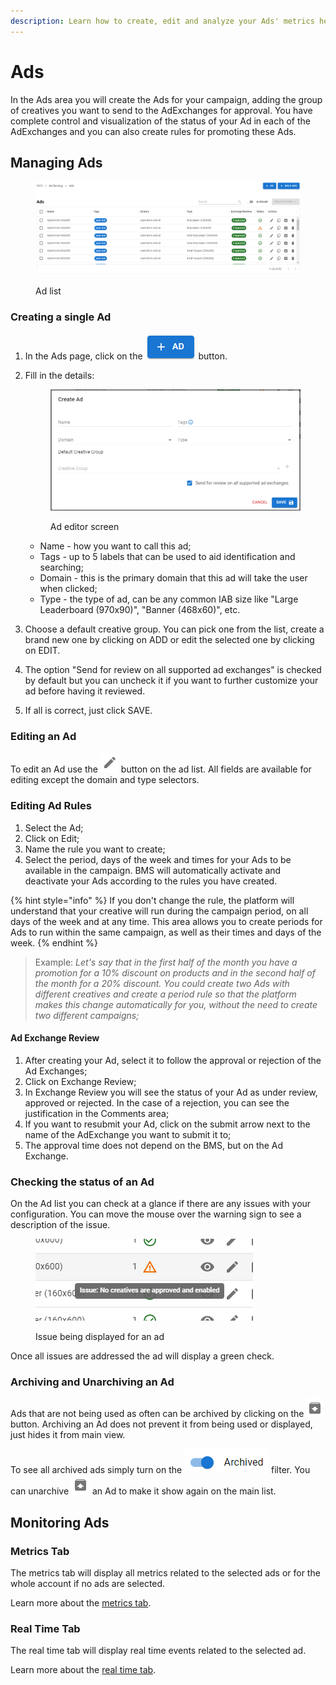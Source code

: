 ```yaml
---
description: Learn how to create, edit and analyze your Ads' metrics here.
---
```


# Ads

In the Ads area you will create the Ads for your campaign, adding the group of creatives you want to send to the AdExchanges for approval. You have complete control and visualization of the status of your Ad in each of the AdExchanges and you can also create rules for promoting these Ads.

## Managing Ads

<figure><img src="../../../.gitbook/assets/image (21).png" alt=""><figcaption><p>Ad list</p></figcaption></figure>

### Creating a single Ad

1. In the Ads page, click on the <img src="../../../.gitbook/assets/image (1) (1).png" alt="Create" data-size="line"> button.
2.  Fill in the details:

    <figure><img src="../../../.gitbook/assets/image (2) (1).png" alt=""><figcaption><p>Ad editor screen</p></figcaption></figure>

    * Name - how you want to call this ad;
    * Tags - up to 5 labels that can be used to aid identification and searching;
    * Domain - this is the primary domain that this ad will take the user when clicked;
    * Type - the type of ad, can be any common IAB size like "Large Leaderboard (970x90)", "Banner (468x60)", etc.
3. Choose a default creative group. You can pick one from the list, create a brand new one by clicking on ADD or edit the selected one by clicking on EDIT.
4. The option "Send for review on all supported ad exchanges" is checked by default but you can uncheck it if you want to further customize your ad before having it reviewed.
5. If all is correct, just click SAVE.

### Editing an Ad

To edit an Ad use the <img src="../../../.gitbook/assets/edit.png" alt="Edit" data-size="line"> button on the ad list. All fields are available for editing except the domain and type selectors.

### Editing Ad Rules

1. Select the Ad;
2. Click on Edit;
3. Name the rule you want to create;
4. Select the period, days of the week and times for your Ads to be available in the campaign. BMS will automatically activate and deactivate your Ads according to the rules you have created.

{% hint style="info" %}
If you don't change the rule, the platform will understand that your creative will run during the campaign period, on all days of the week and at any time. This area allows you to create periods for Ads to run within the same campaign, as well as their times and days of the week.
{% endhint %}

> Example: _Let's say that in the first half of the month you have a promotion for a 10% discount on products and in the second half of the month for a 20% discount. You could create two Ads with different creatives and create a period rule so that the platform makes this change automatically for you, without the need to create two different campaigns;_

#### Ad Exchange Review

1. After creating your Ad, select it to follow the approval or rejection of the Ad Exchanges;
2. Click on Exchange Review;
3. In Exchange Review you will see the status of your Ad as under review, approved or rejected. In the case of a rejection, you can see the justification in the Comments area;
4. If you want to resubmit your Ad, click on the submit arrow next to the name of the AdExchange you want to submit it to;
5. The approval time does not depend on the BMS, but on the Ad Exchange.

### Checking the status of an Ad

On the Ad list you can check at a glance if there are any issues with your configuration. You can move the mouse over the warning sign to see a description of the issue.

<figure><img src="../../../.gitbook/assets/image (1) (2).png" alt=""><figcaption><p>Issue being displayed for an ad</p></figcaption></figure>

Once all issues are addressed the ad will display a green check.

### Archiving and Unarchiving an Ad

Ads that are not being used as often can be archived by clicking on the <img src="../../../.gitbook/assets/archive.png" alt="Archive" data-size="line"> button. Archiving an Ad does not prevent it from being used or displayed, just hides it from main view.

To see all archived ads simply turn on the <img src="../../../.gitbook/assets/archive filter.png" alt="Archived" data-size="line"> filter. You can unarchive <img src="../../../.gitbook/assets/unarchive.png" alt="Unarchive" data-size="line"> an Ad to make it show again on the main list.

## Monitoring Ads

### Metrics Tab

The metrics tab will display all metrics related to the selected ads or for the whole account if no ads are selected.

Learn more about the [metrics tab](../../monitoring/metrics-tab.md).

### Real Time Tab

The real time tab will display real time events related to the selected ad.

Learn more about the [real time tab](../../monitoring/real-time-tab.md).

